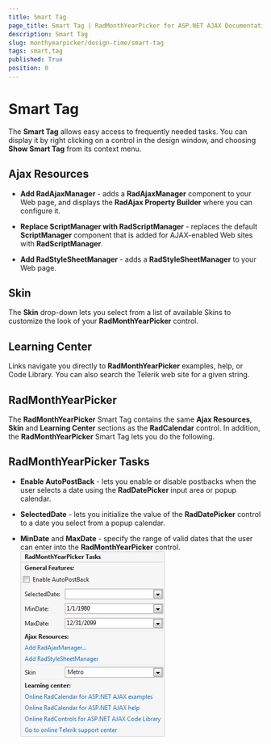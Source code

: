 ```yaml
---
title: Smart Tag
page_title: Smart Tag | RadMonthYearPicker for ASP.NET AJAX Documentation
description: Smart Tag
slug: monthyearpicker/design-time/smart-tag
tags: smart,tag
published: True
position: 0
---
```


# Smart Tag



The **Smart Tag** allows easy access to frequently needed tasks. You can display it by right clicking on a control in the design window, and choosing **Show Smart Tag** from its context menu.

## Ajax Resources

* **Add RadAjaxManager** - adds a **RadAjaxManager** component to your Web page, and displays the **RadAjax Property Builder** where you can configure it.

* **Replace ScriptManager with RadScriptManager** - replaces the default **ScriptManager** component that is added for AJAX-enabled Web sites with **RadScriptManager**.

* **Add RadStyleSheetManager** - adds a **RadStyleSheetManager** to your Web page.

## Skin

The **Skin** drop-down lets you select from a list of available Skins to customize the look of your **RadMonthYearPicker** control.

## Learning Center

Links navigate you directly to **RadMonthYearPicker** examples, help, or Code Library. You can also search the Telerik web site for a given string.

## RadMonthYearPicker

The **RadMonthYearPicker** Smart Tag contains the same **Ajax Resources**, **Skin** and **Learning Center** sections as the **RadCalendar** control. In addition, the **RadMonthYearPicker** Smart Tag lets you do the following.

## RadMonthYearPicker Tasks

* **Enable AutoPostBack** - lets you enable or disable postbacks when the user selects a date using the **RadDatePicker** input area or popup calendar.

* **SelectedDate** - lets you initialize the value of the **RadDatePicker** control to a date you select from a popup calendar.

* **MinDate** and **MaxDate** - specify the range of valid dates that the user can enter into the **RadMonthYearPicker** control.
![RadMonthYearPicker SmartTag](images/calendar_monthyearpicker_smarttag.png)


